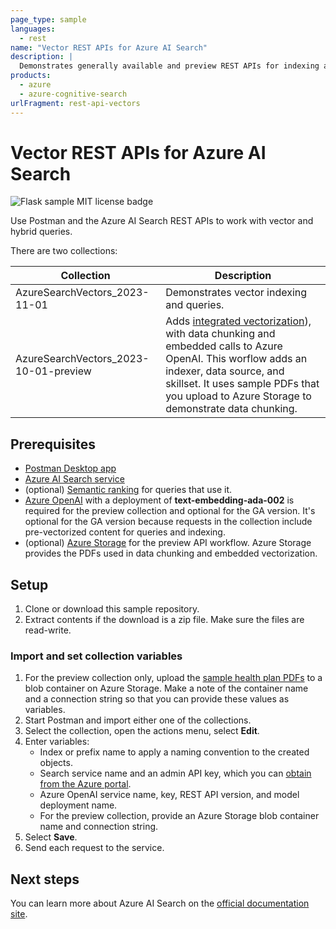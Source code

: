 ```yaml
---
page_type: sample
languages:
  - rest
name: "Vector REST APIs for Azure AI Search"
description: |
  Demonstrates generally available and preview REST APIs for indexing and querying vectors in Azure AI Search.
products:
  - azure
  - azure-cognitive-search
urlFragment: rest-api-vectors
---
```


# Vector REST APIs for Azure AI Search

![Flask sample MIT license badge](https://img.shields.io/badge/license-MIT-green.svg)

Use Postman and the Azure AI Search REST APIs to work with vector and hybrid queries. 

There are two collections:

| Collection | Description |
|------------|-------------|
| AzureSearchVectors_2023-11-01 | Demonstrates vector indexing and queries. |
| AzureSearchVectors_2023-10-01-preview | Adds [integrated vectorization](https://learn.microsoft.com/azure/search/vector-search-integrated-vectorization)), with data chunking and embedded calls to Azure OpenAI. This worflow adds an indexer, data source, and skillset. It uses sample PDFs that you upload to Azure Storage to demonstrate data chunking. |

## Prerequisites

+ [Postman Desktop app](https://www.getpostman.com/)
+ [Azure AI Search service](https://docs.microsoft.com/azure/search/search-create-service-portal)
+ (optional) [Semantic ranking](https://learn.microsoft.com/azure/search/semantic-how-to-enable-disable) for queries that use it.
+ [Azure OpenAI](https://learn.microsoft.com/azure/ai-services/openai/how-to/create-resource) with a deployment of **text-embedding-ada-002** is required for the preview collection and optional for the GA version. It's optional for the GA version because requests in the collection include pre-vectorized content for queries and indexing.
+ (optional) [Azure Storage](https://learn.microsoft.com/azure/storage/blobs/) for the preview API workflow. Azure Storage provides the PDFs used in data chunking and embedded vectorization.

## Setup

1. Clone or download this sample repository.
1. Extract contents if the download is a zip file. Make sure the files are read-write.

### Import and set collection variables

1. For the preview collection only, upload the [sample health plan PDFs](https://github.com/Azure-Samples/azure-search-sample-data/tree/main/health-plan) to a blob container on Azure Storage. Make a note of the container name and a connection string so that you can provide these values as variables.
1. Start Postman and import either one of the collections.
1. Select the collection, open the actions menu, select **Edit**.
1. Enter variables:
   + Index or prefix name to apply a naming convention to the created objects.
   + Search service name and an admin API key, which you can [obtain from the Azure portal](https://learn.microsoft.com/azure/search/search-get-started-vectors#copy-a-key-and-url).
   + Azure OpenAI service name, key, REST API version, and model deployment name.
   + For the preview collection, provide an Azure Storage blob container name and connection string.
1. Select **Save**.
1. Send each request to the service.

## Next steps

You can learn more about Azure AI Search on the [official documentation site](https://docs.microsoft.com/azure/search).
